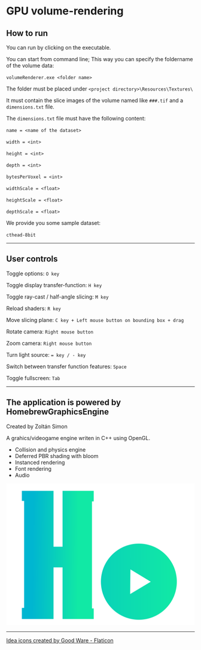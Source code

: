 # GPU volume-rendering


## How to run

You can run by clicking on the executable.

You can start from command line;
This way you can specify the foldername of the volume data:

`volumeRenderer.exe <folder name>`

The folder must be placed under `<project directory>\Resources\Textures\`

It must contain the slice images of the volume named like `###.tif` and a `dimensions.txt` file.

The `dimensions.txt` file must have the following content:

`name = <name of the dataset>`

`width = <int>`

`height = <int>`

`depth = <int>`

`bytesPerVoxel = <int>`

`widthScale = <float>`

`heightScale = <float>`

`depthScale = <float>`


We provide you some sample dataset:

`cthead-8bit`


<hr>

## User controls


Toggle options:		`O key`

Toggle display transfer-function: `H key`

Toggle ray-cast / half-angle slicing: `M key`

Reload shaders: `R key`

Move slicing plane: `C key + Left mouse button on bounding box + drag`

Rotate camera: `Right mouse button`

Zoom camera: `Right mouse button`

Turn light source: `= key / - key`

Switch between transfer function features: `Space`

Toggle fullscreen: `Tab`


<hr>

## The application is powered by HomebrewGraphicsEngine
Created by Zoltán Simon

A grahics/videogame engine writen in C++ using OpenGL.

- Collision and physics engine
- Deferred PBR shading with bloom
- Instanced rendering
- Font rendering
- Audio

![HoGraEngine_logo](Resources/Icons/HoGraEngineLogo.png "HoGraEngine logo")

<hr>

<a href="https://www.flaticon.com/free-icons/idea" title="idea icons">Idea icons created by Good Ware - Flaticon</a>
